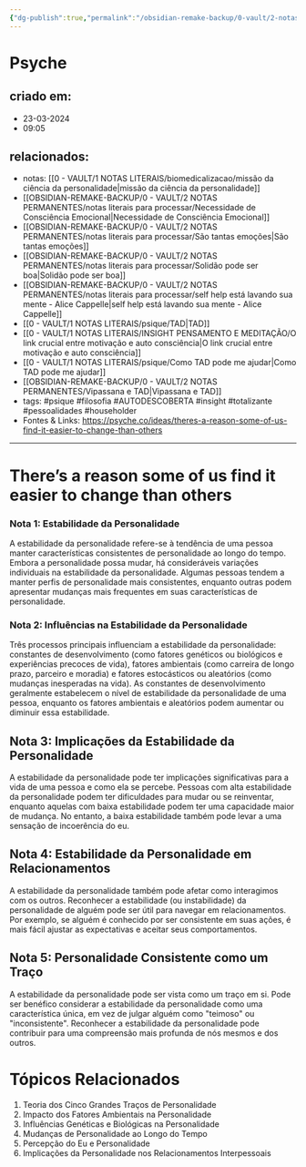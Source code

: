 ```yaml
---
{"dg-publish":true,"permalink":"/obsidian-remake-backup/0-vault/2-notas-permanentes/psyche-existe-uma-razao-para-que-algumas-pessoas-sejam-mais-faceis-de-mudar-do-que-outras/","tags":["permanente","psique","filosofia","AUTODESCOBERTA","insight","totalizante","pessoalidades","householder"],"dgHomeLink":true,"dgShowLocalGraph":true,"dgShowFileTree":true,"dgEnableSearch":true,"noteIcon":""}
---
```


# Psyche 

## criado em: 
- 23-03-2024
- 09:05
## relacionados:
- notas: [[0 - VAULT/1 NOTAS LITERAIS/biomedicalizacao/missão da ciência da personalidade\|missão da ciência da personalidade]]
- [[OBSIDIAN-REMAKE-BACKUP/0 - VAULT/2 NOTAS PERMANENTES/notas literais para processar/Necessidade de Consciência Emocional\|Necessidade de Consciência Emocional]]
- [[OBSIDIAN-REMAKE-BACKUP/0 - VAULT/2 NOTAS PERMANENTES/notas literais para processar/São tantas emoções\|São tantas emoções]]
- [[OBSIDIAN-REMAKE-BACKUP/0 - VAULT/2 NOTAS PERMANENTES/notas literais para processar/Solidão pode ser boa\|Solidão pode ser boa]]
- [[OBSIDIAN-REMAKE-BACKUP/0 - VAULT/2 NOTAS PERMANENTES/notas literais para processar/self help está lavando sua mente - Alice Cappelle\|self help está lavando sua mente - Alice Cappelle]]
- [[0 - VAULT/1 NOTAS LITERAIS/psique/TAD\|TAD]]
- [[0 - VAULT/1 NOTAS LITERAIS/INSIGHT PENSAMENTO E MEDITAÇÃO/O link crucial entre motivação e auto consciência\|O link crucial entre motivação e auto consciência]]
- [[0 - VAULT/1 NOTAS LITERAIS/psique/Como TAD pode me ajudar\|Como TAD pode me ajudar]]
- [[OBSIDIAN-REMAKE-BACKUP/0 - VAULT/2 NOTAS PERMANENTES/Vipassana e TAD\|Vipassana e TAD]]
- tags: #psique #filosofia #AUTODESCOBERTA #insight #totalizante #pessoalidades #householder
- Fontes & Links: https://psyche.co/ideas/theres-a-reason-some-of-us-find-it-easier-to-change-than-others
---

# There’s a reason some of us find it easier to change than others
### Nota 1: Estabilidade da Personalidade
A estabilidade da personalidade refere-se à tendência de uma pessoa manter características consistentes de personalidade ao longo do tempo. Embora a personalidade possa mudar, há consideráveis variações individuais na estabilidade da personalidade. Algumas pessoas tendem a manter perfis de personalidade mais consistentes, enquanto outras podem apresentar mudanças mais frequentes em suas características de personalidade.

### Nota 2: Influências na Estabilidade da Personalidade
Três processos principais influenciam a estabilidade da personalidade: constantes de desenvolvimento (como fatores genéticos ou biológicos e experiências precoces de vida), fatores ambientais (como carreira de longo prazo, parceiro e moradia) e fatores estocásticos ou aleatórios (como mudanças inesperadas na vida). As constantes de desenvolvimento geralmente estabelecem o nível de estabilidade da personalidade de uma pessoa, enquanto os fatores ambientais e aleatórios podem aumentar ou diminuir essa estabilidade.

## Nota 3: Implicações da Estabilidade da Personalidade
A estabilidade da personalidade pode ter implicações significativas para a vida de uma pessoa e como ela se percebe. Pessoas com alta estabilidade da personalidade podem ter dificuldades para mudar ou se reinventar, enquanto aquelas com baixa estabilidade podem ter uma capacidade maior de mudança. No entanto, a baixa estabilidade também pode levar a uma sensação de incoerência do eu.

## Nota 4: Estabilidade da Personalidade em Relacionamentos
A estabilidade da personalidade também pode afetar como interagimos com os outros. Reconhecer a estabilidade (ou instabilidade) da personalidade de alguém pode ser útil para navegar em relacionamentos. Por exemplo, se alguém é conhecido por ser consistente em suas ações, é mais fácil ajustar as expectativas e aceitar seus comportamentos.

## Nota 5: Personalidade Consistente como um Traço
A estabilidade da personalidade pode ser vista como um traço em si. Pode ser benéfico considerar a estabilidade da personalidade como uma característica única, em vez de julgar alguém como "teimoso" ou "inconsistente". Reconhecer a estabilidade da personalidade pode contribuir para uma compreensão mais profunda de nós mesmos e dos outros.

# Tópicos Relacionados
1. Teoria dos Cinco Grandes Traços de Personalidade
2. Impacto dos Fatores Ambientais na Personalidade
3. Influências Genéticas e Biológicas na Personalidade
4. Mudanças de Personalidade ao Longo do Tempo
5. Percepção do Eu e Personalidade
6. Implicações da Personalidade nos Relacionamentos Interpessoais
